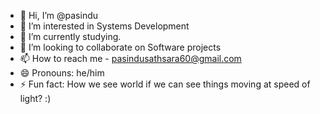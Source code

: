 - 👋 Hi, I’m @pasindu
- 👀 I’m interested in Systems Development
- 🌱 I’m currently studying. 
- 💞️ I’m looking to collaborate on Software projects
- 📫 How to reach me - pasindusathsara60@gmail.com
- 😄 Pronouns: he/him
- ⚡ Fun fact: How we see world if we can see things moving at speed of light? :)

<!---
pasindu-22/pasindu-22 is a ✨ special ✨ repository because its `README.md` (this file) appears on your GitHub profile.
You can click the Preview link to take a look at your changes.
--->
